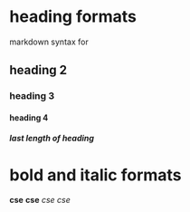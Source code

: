 # heading formats
markdown syntax for 
## heading 2
### heading 3
#### heading 4
##### last length of heading
# bold and italic formats
**cse**
__cse__
*cse*
_cse_
